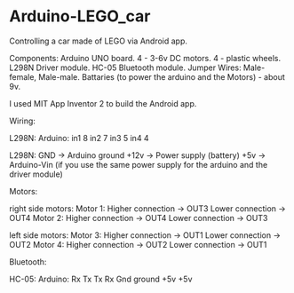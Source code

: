 # Arduino-LEGO_car
Controlling a car made of LEGO via Android app.

Components:
Arduino UNO board.
4 - 3-6v DC motors.
4 - plastic wheels.
L298N Driver module.
HC-05 Bluetooth module.
Jumper Wires: Male-female, Male-male.
Battaries (to power the arduino and the Motors) - about 9v.

I used MIT App Inventor 2 to build the Android app.


Wiring:

L298N:          Arduino:
in1             8
in2             7
in3             5
in4             4

L298N:
GND -> Arduino ground
+12v -> Power supply (battery)
+5v -> Arduino-Vin (if you use the same power supply for the arduino and the driver module)


Motors:

right side motors:
Motor 1:  Higher connection -> OUT3
          Lower connection -> OUT4
Motor 2:  Higher connection -> OUT4
          Lower connection -> OUT3

left side motors:
Motor 3:  Higher connection -> OUT1
          Lower connection -> OUT2
Motor 4:  Higher connection -> OUT2
          Lower connection -> OUT1
          

Bluetooth:

HC-05:          Arduino:
Rx              Tx
Tx              Rx
Gnd             ground
+5v             +5v

